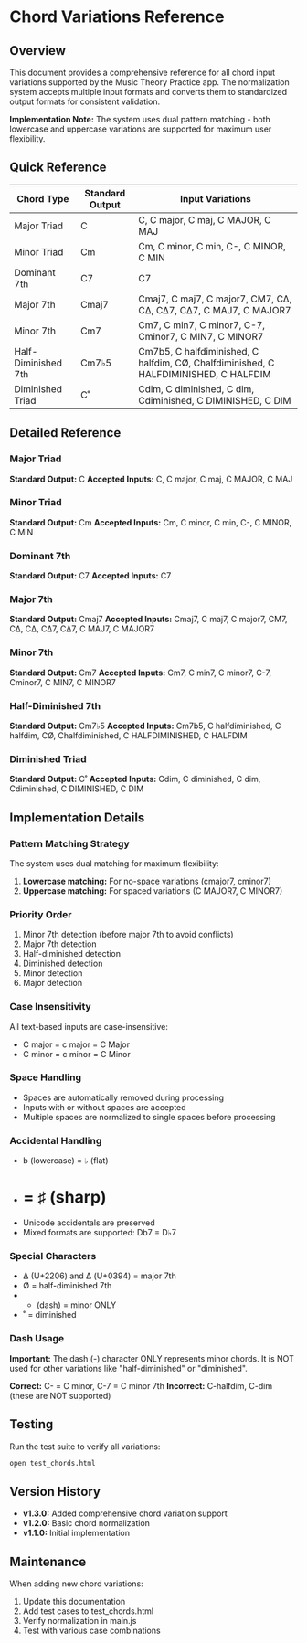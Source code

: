 # Chord Variations Reference

## Overview

This document provides a comprehensive reference for all chord input variations supported by the Music Theory Practice app. The normalization system accepts multiple input formats and converts them to standardized output formats for consistent validation.

**Implementation Note:** The system uses dual pattern matching - both lowercase and uppercase variations are supported for maximum user flexibility.

## Quick Reference

| Chord Type | Standard Output | Input Variations |
|------------|----------------|------------------|
| Major Triad | C | C, C major, C maj, C MAJOR, C MAJ |
| Minor Triad | Cm | Cm, C minor, C min, C-, C MINOR, C MIN |
| Dominant 7th | C7 | C7 |
| Major 7th | Cmaj7 | Cmaj7, C maj7, C major7, CM7, C∆, CΔ, C∆7, CΔ7, C MAJ7, C MAJOR7 |
| Minor 7th | Cm7 | Cm7, C min7, C minor7, C-7, Cminor7, C MIN7, C MINOR7 |
| Half-Diminished 7th | Cm7♭5 | Cm7b5, C halfdiminished, C halfdim, CØ, Chalfdiminished, C HALFDIMINISHED, C HALFDIM |
| Diminished Triad | C˚ | Cdim, C diminished, C dim, Cdiminished, C DIMINISHED, C DIM |

## Detailed Reference

### Major Triad
**Standard Output:** C
**Accepted Inputs:** C, C major, C maj, C MAJOR, C MAJ

### Minor Triad  
**Standard Output:** Cm
**Accepted Inputs:** Cm, C minor, C min, C-, C MINOR, C MIN

### Dominant 7th
**Standard Output:** C7
**Accepted Inputs:** C7

### Major 7th
**Standard Output:** Cmaj7
**Accepted Inputs:** Cmaj7, C maj7, C major7, CM7, C∆, CΔ, C∆7, CΔ7, C MAJ7, C MAJOR7

### Minor 7th
**Standard Output:** Cm7
**Accepted Inputs:** Cm7, C min7, C minor7, C-7, Cminor7, C MIN7, C MINOR7

### Half-Diminished 7th
**Standard Output:** Cm7♭5
**Accepted Inputs:** Cm7b5, C halfdiminished, C halfdim, CØ, Chalfdiminished, C HALFDIMINISHED, C HALFDIM

### Diminished Triad
**Standard Output:** C˚
**Accepted Inputs:** Cdim, C diminished, C dim, Cdiminished, C DIMINISHED, C DIM

## Implementation Details

### Pattern Matching Strategy
The system uses dual matching for maximum flexibility:

1. **Lowercase matching:** For no-space variations (cmajor7, cminor7)
2. **Uppercase matching:** For spaced variations (C MAJOR7, C MINOR7)

### Priority Order
1. Minor 7th detection (before major 7th to avoid conflicts)
2. Major 7th detection
3. Half-diminished detection
4. Diminished detection
5. Minor detection
6. Major detection

### Case Insensitivity
All text-based inputs are case-insensitive:
- C major = c major = C Major
- C minor = c minor = C Minor

### Space Handling
- Spaces are automatically removed during processing
- Inputs with or without spaces are accepted
- Multiple spaces are normalized to single spaces before processing

### Accidental Handling
- b (lowercase) = ♭ (flat)
- # = ♯ (sharp)
- Unicode accidentals are preserved
- Mixed formats are supported: Db7 = D♭7

### Special Characters
- ∆ (U+2206) and Δ (U+0394) = major 7th
- Ø = half-diminished 7th
- - (dash) = minor ONLY
- ˚ = diminished

### Dash Usage
**Important:** The dash (-) character ONLY represents minor chords. It is NOT used for other variations like "half-diminished" or "diminished".

**Correct:** C- = C minor, C-7 = C minor 7th
**Incorrect:** C-halfdim, C-dim (these are NOT supported)

## Testing

Run the test suite to verify all variations:
```bash
open test_chords.html
```

## Version History

- **v1.3.0:** Added comprehensive chord variation support
- **v1.2.0:** Basic chord normalization
- **v1.1.0:** Initial implementation

## Maintenance

When adding new chord variations:
1. Update this documentation
2. Add test cases to test_chords.html
3. Verify normalization in main.js
4. Test with various case combinations 